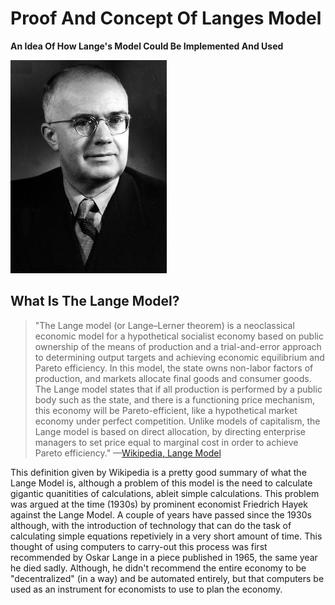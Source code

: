 # Proof And Concept Of Langes Model
**An Idea Of How Lange's Model Could Be Implemented And Used**

[![](assets/Oskar_Lange_20-65.jpg)](https://en.wikipedia.org/wiki/Oskar_R._Lange "Oskar Lange")

## What Is The Lange Model?
> "The Lange model (or Lange–Lerner theorem) is a neoclassical economic model for a hypothetical socialist economy based on public ownership of the means of
> production and a trial-and-error approach to determining output targets and achieving economic equilibrium and Pareto efficiency. In this model, the state
> owns non-labor factors of production, and markets allocate final goods and consumer goods. The Lange model states that if all production is performed by a
> public body such as the state, and there is a functioning price mechanism, this economy will be Pareto-efficient, like a hypothetical market economy
> under perfect competition. Unlike models of capitalism, the Lange model is based on direct allocation, by directing enterprise managers to set price
> equal to marginal cost in order to achieve Pareto efficiency." —[Wikipedia, Lange Model](https://en.wikipedia.org/wiki/Lange_model)

This definition given by Wikipedia is a pretty good summary of what the Lange Model is, although a problem of this model is the need to calculate gigantic 
quanitities of calculations, ableit simple calculations. This problem was argued at the time (1930s) by prominent economist Friedrich Hayek against the 
Lange Model. A couple of years have passed since the 1930s although, with the introduction of technology that can do the task of calculating simple 
equations repetiviely in a very short amount of time. This thought of using computers to carry-out this process was first recommended by Oskar Lange in 
a piece published in 1965, the same year he died sadly. Although, he didn't recommend the entire economy to be "decentralized" (in a way) and be automated 
entirely, but that computers be used as an instrument for economists to use to plan the economy.

